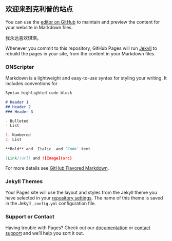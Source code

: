 ## 欢迎来到克利普的站点

You can use the [editor on GitHub](https://github.com/kalawore/kalawore.github.io/edit/master/index.md) to maintain and preview the content for your website in Markdown files.

我永远喜欢琪琪。


Whenever you commit to this repository, GitHub Pages will run [Jekyll](https://jekyllrb.com/) to rebuild the pages in your site, from the content in your Markdown files.

### ONScripter

Markdown is a lightweight and easy-to-use syntax for styling your writing. It includes conventions for

```markdown 
Syntax highlighted code block

# Header 1
## Header 2
### Header 3

- Bulleted
- List

1. Numbered
2. List

**Bold** and _Italic_ and `Code` text

[Link](url) and ![Image](src)
```

For more details see [GitHub Flavored Markdown](https://guides.github.com/features/mastering-markdown/).

### Jekyll Themes

Your Pages site will use the layout and styles from the Jekyll theme you have selected in your [repository settings](https://github.com/kalawore/kalawore.github.io/settings). The name of this theme is saved in the Jekyll `_config.yml` configuration file.

### Support or Contact

Having trouble with Pages? Check out our [documentation](https://help.github.com/categories/github-pages-basics/) or [contact support](https://github.com/contact) and we’ll help you sort it out.
